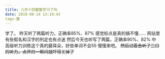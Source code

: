 ```yaml
---
title: 八月十四鳖鳖学习了吗
date: 2018-08-14 13:19:43
tags:鳖
---
```

学了。
昨天听了两篇听力，正确率85%、87%
感觉标点是真的搞不懂……
网站里有些假名和汉字的判定也有点迷
然后今天也听写了两篇，正确率90%、82%
中高级听力训练这个真的磨耳朵，好些单词不会55
慢慢来吧。
~~然后试着去听了三口的听力，点开的一瞬间就吓得关掉了~~
